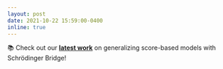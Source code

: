 ```yaml
---
layout: post
date: 2021-10-22 15:59:00-0400
inline: true
---
```


:books:
Check out our <strong>[latest work](https://arxiv.org/abs/2110.11291)</strong>
on generalizing score-based models with Schrödinger Bridge!

